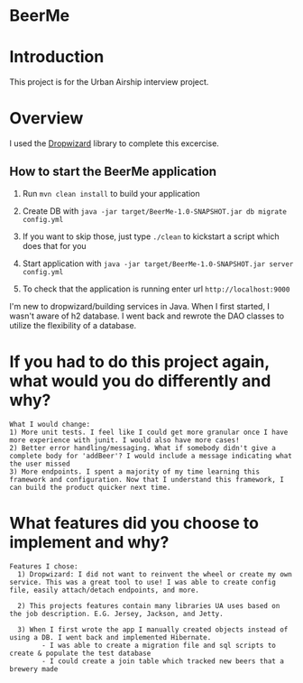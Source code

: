 # BeerMe

# Introduction

This project is for the Urban Airship interview project.

# Overview

I used the [Dropwizard](http://www.dropwizard.io/1.0.6/docs/) library to complete this excercise.

How to start the BeerMe application
---

1. Run `mvn clean install` to build your application
1. Create DB with `java -jar target/BeerMe-1.0-SNAPSHOT.jar db migrate config.yml`

1. If you want to skip those, just type `./clean` to kickstart a script which does that for you

1. Start application with `java -jar target/BeerMe-1.0-SNAPSHOT.jar server config.yml`
1. To check that the application is running enter url `http://localhost:9000`

I'm new to dropwizard/building services in Java. When I first started, I wasn't aware of h2 database. I went back and rewrote the DAO classes to utilize the flexibility of a database.

# If you had to do this project again, what would you do differently and why?
    What I would change:
    1) More unit tests. I feel like I could get more granular once I have more experience with junit. I would also have more cases!
    2) Better error handling/messaging. What if somebody didn't give a complete body for 'addBeer'? I would include a message indicating what the user missed
    3) More endpoints. I spent a majority of my time learning this framework and configuration. Now that I understand this framework, I can build the product quicker next time.


#  What features did you choose to implement and why?

    Features I chose:
      1) Dropwizard: I did not want to reinvent the wheel or create my own service. This was a great tool to use! I was able to create config file, easily attach/detach endpoints, and more.

      2) This projects features contain many libraries UA uses based on the job description. E.G. Jersey, Jackson, and Jetty.

      3) When I first wrote the app I manually created objects instead of using a DB. I went back and implemented Hibernate.
            - I was able to create a migration file and sql scripts to create & populate the test database
            - I could create a join table which tracked new beers that a brewery made

